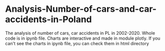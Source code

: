 # Analysis-Number-of-cars-and-car-accidents-in-Poland
The analysis of number of cars, car accidents in PL in 2002-2020.
Whole code is in ipynb file.
Charts are interactive and made in module plotly.
If you can't see the charts in ipynb file, you can check them in html directory
